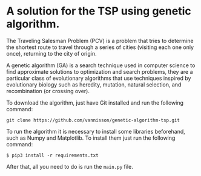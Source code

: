 # A solution for the TSP using genetic algorithm.

The Traveling Salesman Problem (PCV) is a problem that tries to determine the shortest route to travel through a series of cities (visiting each one only once), returning to the city of origin.

A genetic algorithm (GA) is a search technique used in computer science to find approximate solutions to optimization and search problems, they are a particular class of evolutionary algorithms that use techniques inspired by evolutionary biology such as heredity, mutation, natural selection, and recombination (or crossing over).

To download the algorithm, just have Git installed and run the following command:

```git clone https://github.com/vannisson/genetic-algorithm-tsp.git```

To run the algorithm it is necessary to install some libraries beforehand, such as Numpy and Matplotlib. To install them just run the following command:

``` $ pip3 install -r requirements.txt ```

After that, all you need to do is run the `main.py` file.
